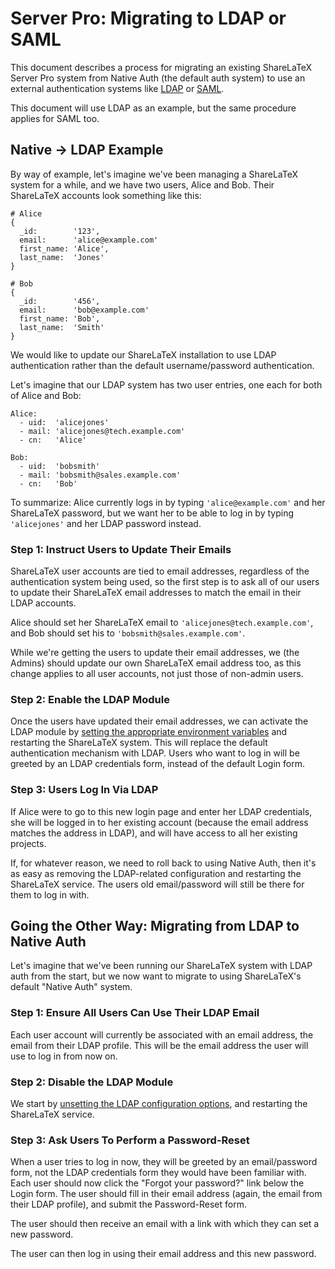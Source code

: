 # Server Pro: Migrating to LDAP or SAML

This document describes a process for migrating an existing ShareLaTeX Server Pro
system from Native Auth (the default auth system) to use an external authentication
systems like [LDAP](https://github.com/sharelatex/sharelatex/wiki/Server-Pro:-LDAP-Config) or [SAML](https://github.com/sharelatex/sharelatex/wiki/Server-Pro:-SAML-Config).

This document will use LDAP as an example, but the same procedure applies for SAML too.

## Native -> LDAP Example

By way of example, let's imagine we've been managing a ShareLaTeX system for a while, and we have
two users, Alice and Bob. Their ShareLaTeX accounts look something like this:

```
# Alice
{
  _id:        '123',
  email:      'alice@example.com'
  first_name: 'Alice',
  last_name:  'Jones'
}

# Bob
{
  _id:        '456',
  email:      'bob@example.com'
  first_name: 'Bob',
  last_name:  'Smith'
}
```


We would like to update our ShareLaTeX installation to use LDAP authentication rather than
the default username/password authentication.

Let's imagine that our LDAP system has two user entries, one each for both of Alice and Bob:

```
Alice:
  - uid:  'alicejones'
  - mail: 'alicejones@tech.example.com'
  - cn:   'Alice'

Bob:
  - uid:  'bobsmith'
  - mail: 'bobsmith@sales.example.com'
  - cn:   'Bob'
```

To summarize: Alice currently logs in by typing `'alice@example.com'` and her ShareLaTeX password,
but we want her to be able to log in by typing `'alicejones'` and her LDAP password instead.


### Step 1: Instruct Users to Update Their Emails

ShareLaTeX user accounts are tied to email addresses, regardless of the
authentication system being used, so the first step is to ask all of our users
to update their ShareLaTeX email addresses to match the email in their LDAP
accounts.

Alice should set her ShareLaTeX email to `'alicejones@tech.example.com'`, and Bob should set
his to `'bobsmith@sales.example.com'`.

While we're getting the users to update their email addresses, we (the Admins) should
update our own ShareLaTeX email address too, as this change applies to all user accounts,
not just those of non-admin users.


### Step 2: Enable the LDAP Module

Once the users have updated their email addresses, we can activate the LDAP module by [setting
the appropriate environment variables](https://github.com/sharelatex/sharelatex/wiki/Server-Pro:-LDAP-Config) and restarting the ShareLaTeX system.
This will replace the default authentication mechanism with LDAP. Users who want to log in will be
greeted by an LDAP credentials form, instead of the default Login form.


### Step 3: Users Log In Via LDAP

If Alice were to go to this new login page and enter her LDAP credentials, she will be logged in
to her existing account (because the email address matches the address in LDAP), and will have
access to all her existing projects.

If, for whatever reason, we need to roll back to using Native Auth, then it's as easy as
removing the LDAP-related configuration and restarting the ShareLaTeX service. The users old
email/password will still be there for them to log in with.


## Going the Other Way: Migrating from LDAP to Native Auth

Let's imagine that we've been running our ShareLaTeX system with LDAP auth from the start, but
we now want to migrate to using ShareLaTeX's default "Native Auth" system.


### Step 1: Ensure All Users Can Use Their LDAP Email

Each user account will currently be associated with an email address,
the email from their LDAP profile. This will be the email address the user will use to log
in from now on.


### Step 2: Disable the LDAP Module

We start by [unsetting the LDAP configuration options](https://github.com/sharelatex/sharelatex/wiki/Server-Pro:-LDAP-Config), and restarting the ShareLaTeX service.


### Step 3: Ask Users To Perform a Password-Reset

When a user tries to log in now, they will be greeted by an email/password form, not the LDAP
credentials form they would have been familiar with. Each user should now click
the "Forgot your password?" link below the Login form. The user should fill in their email address
(again, the email from their LDAP profile), and submit the Password-Reset form.

The user should then receive an email with a link with which they can set a new password.

The user can then log in using their email address and this new password.
